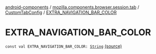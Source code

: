 [android-components](../../index.md) / [mozilla.components.browser.session.tab](../index.md) / [CustomTabConfig](index.md) / [EXTRA_NAVIGATION_BAR_COLOR](./-e-x-t-r-a_-n-a-v-i-g-a-t-i-o-n_-b-a-r_-c-o-l-o-r.md)

# EXTRA_NAVIGATION_BAR_COLOR

`const val EXTRA_NAVIGATION_BAR_COLOR: `[`String`](https://kotlinlang.org/api/latest/jvm/stdlib/kotlin/-string/index.html) [(source)](https://github.com/mozilla-mobile/android-components/blob/master/components/browser/session/src/main/java/mozilla/components/browser/session/tab/CustomTabConfig.kt#L40)